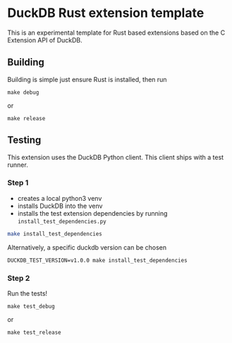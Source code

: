 # DuckDB Rust extension template
This is an experimental template for Rust based extensions based on the C Extension API of DuckDB.

## Building
Building is simple just ensure Rust is installed, then run
```shell
make debug
```
or
```shell
make release
```

## Testing
This extension uses the DuckDB Python client. This client ships with a test runner.

### Step 1
- creates a local python3 venv
- installs DuckDB into the venv
- installs the test extension dependencies by running `install_test_dependencies.py`
```sh
make install_test_dependencies
```
Alternatively, a specific duckdb version can be chosen
```shell
DUCKDB_TEST_VERSION=v1.0.0 make install_test_dependencies
```

### Step 2
Run the tests!

```shell
make test_debug
```
or 
```shell
make test_release
```